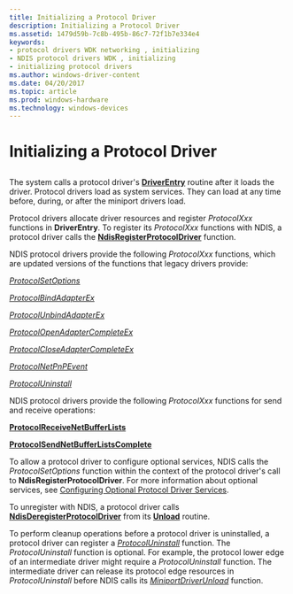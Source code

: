 ```yaml
---
title: Initializing a Protocol Driver
description: Initializing a Protocol Driver
ms.assetid: 1479d59b-7c8b-495b-86c7-72f1b7e334e4
keywords:
- protocol drivers WDK networking , initializing
- NDIS protocol drivers WDK , initializing
- initializing protocol drivers
ms.author: windows-driver-content
ms.date: 04/20/2017
ms.topic: article
ms.prod: windows-hardware
ms.technology: windows-devices
---
```


# Initializing a Protocol Driver


## <a href="" id="ddk-initializing-a-protocol-driver-ng"></a>


The system calls a protocol driver's [**DriverEntry**](https://msdn.microsoft.com/library/windows/hardware/ff544113) routine after it loads the driver. Protocol drivers load as system services. They can load at any time before, during, or after the miniport drivers load.

Protocol drivers allocate driver resources and register *ProtocolXxx* functions in **DriverEntry**. To register its *ProtocolXxx* functions with NDIS, a protocol driver calls the [**NdisRegisterProtocolDriver**](https://msdn.microsoft.com/library/windows/hardware/ff564520) function.

NDIS protocol drivers provide the following *ProtocolXxx* functions, which are updated versions of the functions that legacy drivers provide:

[*ProtocolSetOptions*](https://msdn.microsoft.com/library/windows/hardware/ff570269)

[*ProtocolBindAdapterEx*](https://msdn.microsoft.com/library/windows/hardware/ff570220)

[*ProtocolUnbindAdapterEx*](https://msdn.microsoft.com/library/windows/hardware/ff570278)

[*ProtocolOpenAdapterCompleteEx*](https://msdn.microsoft.com/library/windows/hardware/ff570265)

[*ProtocolCloseAdapterCompleteEx*](https://msdn.microsoft.com/library/windows/hardware/ff570236)

[*ProtocolNetPnPEvent*](https://msdn.microsoft.com/library/windows/hardware/ff570263)

[*ProtocolUninstall*](https://msdn.microsoft.com/library/windows/hardware/ff570279)

NDIS protocol drivers provide the following *ProtocolXxx* functions for send and receive operations:

[**ProtocolReceiveNetBufferLists**](https://msdn.microsoft.com/library/windows/hardware/ff570267)

[**ProtocolSendNetBufferListsComplete**](https://msdn.microsoft.com/library/windows/hardware/ff570268)

To allow a protocol driver to configure optional services, NDIS calls the *ProtocolSetOptions* function within the context of the protocol driver's call to **NdisRegisterProtocolDriver**. For more information about optional services, see [Configuring Optional Protocol Driver Services](configuring-optional-protocol-driver-services.md).

To unregister with NDIS, a protocol driver calls [**NdisDeregisterProtocolDriver**](https://msdn.microsoft.com/library/windows/hardware/ff561743) from its [**Unload**](https://msdn.microsoft.com/library/windows/hardware/ff564886) routine.

To perform cleanup operations before a protocol driver is uninstalled, a protocol driver can register a [*ProtocolUninstall*](https://msdn.microsoft.com/library/windows/hardware/ff570279) function. The *ProtocolUninstall* function is optional. For example, the protocol lower edge of an intermediate driver might require a *ProtocolUninstall* function. The intermediate driver can release its protocol edge resources in *ProtocolUninstall* before NDIS calls its [*MiniportDriverUnload*](https://msdn.microsoft.com/library/windows/hardware/ff559378) function.

 

 





